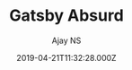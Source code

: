 ---
title: Gatsby Absurd
github: https://github.com/ajayns/gatsby-absurd
demo: https://gatsby-absurd.surge.sh/
author: Ajay NS
ssg:
  - Gatsby
cms:
  - Markdown
category: null
date: 2019-04-21T11:32:28.000Z
description: An absurd Gatsby starter
draft: true
publish_date: '2019-04-21T11:32:28Z'
update_date: '2020-06-18T12:16:06Z'
github_star: 173
github_fork: 69
---